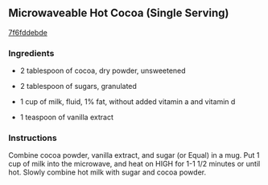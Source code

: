 ## Microwaveable Hot Cocoa (Single Serving)

[7f6fddebde](http://www.food.com/recipe/microwaveable-hot-cocoa-single-serving-466197)

### Ingredients

 - 2 tablespoon of cocoa, dry powder, unsweetened

 - 2 tablespoon of sugars, granulated

 - 1 cup of milk, fluid, 1% fat, without added vitamin a and vitamin d

 - 1 teaspoon of vanilla extract

### Instructions

Combine cocoa powder, vanilla extract, and sugar (or Equal) in a mug. Put 1 cup of milk into the microwave, and heat on HIGH for 1-1 1/2 minutes or until hot. Slowly combine hot milk with sugar and cocoa powder.
